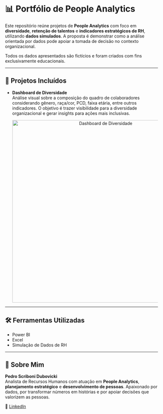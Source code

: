 # 📊 Portfólio de People Analytics

Este repositório reúne projetos de **People Analytics** com foco em **diversidade**, **retenção de talentos** e **indicadores estratégicos de RH**, utilizando **dados simulados**. A proposta é demonstrar como a análise orientada por dados pode apoiar a tomada de decisão no contexto organizacional.

Todos os dados apresentados são fictícios e foram criados com fins exclusivamente educacionais.

---

## 📁 Projetos Incluídos

- **Dashboard de Diversidade**  
  Análise visual sobre a composição do quadro de colaboradores considerando gênero, raça/cor, PCD, faixa etária, entre outros indicadores. O objetivo é trazer visibilidade para a diversidade organizacional e gerar insights para ações mais inclusivas.

  <p align="center">
    <img src="./images/diversity_dashboard.png" alt="Dashboard de Diversidade" width="600"/>
  </p>

---

## 🛠️ Ferramentas Utilizadas

- Power BI  
- Excel  
- Simulação de Dados de RH

---

## 👤 Sobre Mim

**Pedro Scriboni Dubovicki**  
Analista de Recursos Humanos com atuação em **People Analytics**, **planejamento estratégico** e **desenvolvimento de pessoas**. Apaixonado por dados, por transformar números em histórias e por apoiar decisões que valorizem as pessoas.

📎 [LinkedIn](https://www.linkedin.com/in/dubovicki/)
